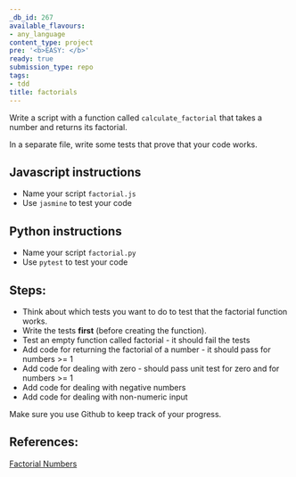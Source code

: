 ```yaml
---
_db_id: 267
available_flavours:
- any_language
content_type: project
pre: '<b>EASY: </b>'
ready: true
submission_type: repo
tags:
- tdd
title: factorials
---
```


Write a script with a function called `calculate_factorial` that takes a number and returns its factorial.

In a separate file, write some tests that prove that your code works.

## Javascript instructions

- Name your script `factorial.js`
- Use `jasmine` to test your code

## Python instructions

- Name your script `factorial.py`
- Use `pytest` to test your code

## Steps:

- Think about which tests you want to do to test that the factorial function works.
- Write the tests **first** (before creating the function).
- Test an empty function called factorial - it should fail the tests
- Add code for returning the factorial of a number - it should pass for numbers >= 1
- Add code for dealing with zero - should pass unit test for zero and for numbers >= 1
- Add code for dealing with negative numbers
- Add code for dealing with non-numeric input

Make sure you use Github to keep track of your progress.

## References:

[Factorial Numbers](https://whatis.techtarget.com/definition/factorial)